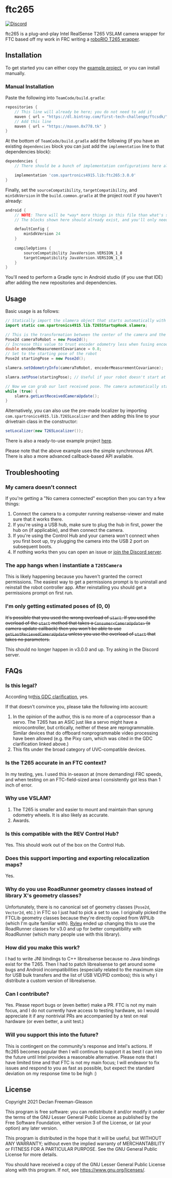 # ftc265

[![Discord](https://img.shields.io/discord/733961104807428140?color=%23738ADB&label=Join%20the%20Discord&logo=discord&logoColor=white)](https://discord.gg/85hZ4dnBUd)

ftc265 is a plug-and-play Intel RealSense T265 VSLAM camera wrapper for FTC based off my work in FRC
writing a [roboRIO T265 wrapper](https://github.com/Spartronics4915/SpartronicsLib).

## Installation
To get started you can either copy the
[example project](https://github.com/pietroglyph/FtcRobotController/tree/ftc265-example), or you can install manually.

### Manual Installation
Paste the following into `TeamCode/build.gradle`:

```gradle
repositories {
    // This line will already be here; you do not need to add it
    maven { url = "https://dl.bintray.com/first-tech-challenge/ftcsdk/" }
    // Add this line
    maven { url = "https://maven.0x778.tk" }
}
```

At the bottom of `TeamCode/build.gradle` add the following (if you have an existing `dependencies` block you can just
add the `implementation` line to that dependencies block):
```gradle
dependencies {
    // There should be a bunch of implementation configurations here already

    implementation 'com.spartronics4915.lib:ftc265:3.0.0'
}
```

Finally, set the `sourceCompatibility`, `targetCompatibility`, and `minSdkVersion` in the `build.common.gradle` at the
project root if you haven't already:
```gradle
android {
    // NOTE: There will be *way* more things in this file than what's shown here.
    // The blocks shown here should already exist, and you'll only need to change these three shown parameters.

    defaultConfig {
        minSdkVersion 24
    }
 
    compileOptions {
        sourceCompatibility JavaVersion.VERSION_1_8
        targetCompatibility JavaVersion.VERSION_1_8
    }
}
```

You'll need to perform a Gradle sync in Android studio (if you use that IDE) after adding the new
repositories and dependencies.

## Usage
Basic usage is as follows:

```java
// Statically import the slamera object that starts automatically with the app.
import static com.spartronics4915.lib.T265StartupHook.slamera;

// This is the transformation between the center of the camera and the center of the robot
Pose2d cameraToRobot = new Pose2d();
// Increase this value to trust encoder odometry less when fusing encoder measurements with VSLAM
double encoderMeasurementCovariance = 0.8;
// Set to the starting pose of the robot
Pose2d startingPose = new Pose2d();

slamera.setOdometryInfo(cameraToRobot, encoderMeasurementCovariance);

slamra.setPose(startingPose); // Useful if your robot doesn't start at the field-relative origin

// Now we can grab our last received pose. The camera automatically starts with the app.
while (true) {
    slamra.getLastReceivedCameraUpdate();
}
```

Alternatively, you can also use the pre-made localizer by importing `com.spartronics4915.lib.T265Localizer` and
then adding this line to your drivetrain class in the constructor:

```java
setLocalizer(new T265Localizer());
```

There is also a ready-to-use example project
[here](https://github.com/pietroglyph/FtcRobotController/tree/ftc265-example).

Please note that the above example uses the simple synchronous API. There is also a more advanced
callback-based API available.

## Troubleshooting

### My camera doesn't connect
If you're getting a "No camera connected" exception then you can try a few things:
 1. Connect the camera to a computer running realsense-viewer and make sure that it works there.
 2. If you're using a USB hub, make sure to plug the hub in first, power the hub on (if applicable), and then connect
the camera.
 3. If you're using the Control Hub and your camera won't connect when you first boot up, try plugging the camera into
the USB 2 port on subsequent boots.
 4. If nothing works then you can open an issue or [join the Discord server](https://discord.gg/85hZ4dnBUd).

### The app hangs when I instantiate a `T265Camera`
This is likely happening because you haven't granted the correct permissions. The easiest way to
get a permissions prompt is to uninstall and reinstall the robot controller app. After reinstalling
you should get a permissions prompt on first run.

### I'm only getting estimated poses of (0, 0)
~~It's possible that you used the wrong overload of `start`. If you used the overload of the `start`
method that takes a `Consumer<CameraUpdate>` (a camera update callback) then you won't be able to
use `getLastRecievedCameraUpdate` unless you use the overload of `start` that takes no parameters.~~

This should no longer happen in v3.0.0 and up. Try asking in the Discord server.

## FAQs

### Is this legal?
According to[this GDC clarification](https://ftcforum.firstinspires.org//forum/first-tech-challenge-skystone-presented-by-qualcomm-game-q-a-forum/robot-inspection-and-build-rules-aa/answers-raw-and-post-processed-materials/74292-sensors?p=75207#post75207), yes.

If that doesn't convince you, please take the following into account:
 1. In the opinion of the author, this is no more of a coprocessor than a servo. The T265 has an ASIC just like a servo
might have a microcontroller, but critically, neither of these are reprogrammable. Similar devices that do offboard
nonprogrammable video processing have been allowed (e.g. the Pixy cam, which was cited in the GDC clarification linked
above.)
 3. This fits under the broad category of UVC-compatible devices.

### Is the T265 accurate in an FTC context?
In my testing, yes. I used this in-season at (more demanding) FRC speeds, and when testing on an
FTC-field-sized area I consistently got less than 1 inch of error.

### Why use VSLAM?
 1. The T265 is smaller and easier to mount and maintain than sprung odometry wheels. It is also likely as accurate.
 2. Awards.

### Is this compatible with the REV Control Hub?
Yes. This should work out of the box on the Control Hub.

### Does this support importing and exporting relocalization maps?
Yes.

### Why do you use RoadRunner geometry classes instead of library X's geometry classes?
Unfortunately, there is no canonical set of geometry classes (`Pose2d`, `Vector2d`, etc.) in FTC
so I just had to pick a set to use. I originally picked the FTCLib geometry classes because they're
directly copied from WPILib (which I'm quite familiar with). [Ryleu](https://github.com/ryleu) ended
up changing this to use the RoadRunner classes for v3.0 and up for better compatibility with
RoadRunner (which many people use with this library). 

### How did you make this work?
I had to write JNI bindings to C++ librealsense because no Java bindings exist for the T265. Then I
had to patch librealsense to get around some bugs and Android incompatibilities (especially related
to the maximum size for USB bulk transfers and the list of USB VID/PID combos); this is why I
distribute a custom version of librealsense.

### Can I contribute?
Yes. Please report bugs or (even better) make a PR. FTC is not my main focus, and I do not currently
have access to testing hardware, so I would appreciate it if any nontrivial PRs are accompanied by a
test on real hardware (or even better, a unit test.)

### Will you support this into the future?
This is contingent on the community's response and Intel's actions. If ftc265 becomes popular then I
will continue to support it as best I can into the future until Intel provides a reasonable
alternative. Please note that I have limited time and that FTC is not my main focus; I will endeavor
to fix issues and respond to you as fast as possible, but expect the standard deviation on my
response time to be high :)

## License

Copyright 2021 Declan Freeman-Gleason

This program is free software: you can redistribute it and/or modify
it under the terms of the GNU Lesser General Public License as
published by the Free Software Foundation, either version 3 of the
License, or (at your option) any later version.

This program is distributed in the hope that it will be useful,
but WITHOUT ANY WARRANTY; without even the implied warranty of
MERCHANTABILITY or FITNESS FOR A PARTICULAR PURPOSE.  See the
GNU General Public License for more details.

You should have received a copy of the GNU Lesser General Public
License along with this program.  If not, see <https://www.gnu.org/licenses/>.

